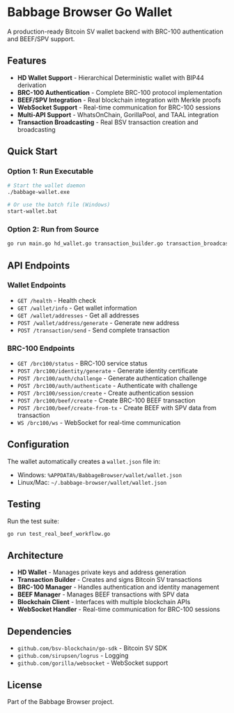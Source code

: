 # Babbage Browser Go Wallet

A production-ready Bitcoin SV wallet backend with BRC-100 authentication and BEEF/SPV support.

## Features

- **HD Wallet Support** - Hierarchical Deterministic wallet with BIP44 derivation
- **BRC-100 Authentication** - Complete BRC-100 protocol implementation
- **BEEF/SPV Integration** - Real blockchain integration with Merkle proofs
- **WebSocket Support** - Real-time communication for BRC-100 sessions
- **Multi-API Support** - WhatsOnChain, GorillaPool, and TAAL integration
- **Transaction Broadcasting** - Real BSV transaction creation and broadcasting

## Quick Start

### Option 1: Run Executable
```bash
# Start the wallet daemon
./babbage-wallet.exe

# Or use the batch file (Windows)
start-wallet.bat
```

### Option 2: Run from Source
```bash
go run main.go hd_wallet.go transaction_builder.go transaction_broadcaster.go utxo_manager.go brc100_api.go
```

## API Endpoints

### Wallet Endpoints
- `GET /health` - Health check
- `GET /wallet/info` - Get wallet information
- `GET /wallet/addresses` - Get all addresses
- `POST /wallet/address/generate` - Generate new address
- `POST /transaction/send` - Send complete transaction

### BRC-100 Endpoints
- `GET /brc100/status` - BRC-100 service status
- `POST /brc100/identity/generate` - Generate identity certificate
- `POST /brc100/auth/challenge` - Generate authentication challenge
- `POST /brc100/auth/authenticate` - Authenticate with challenge
- `POST /brc100/session/create` - Create authentication session
- `POST /brc100/beef/create` - Create BRC-100 BEEF transaction
- `POST /brc100/beef/create-from-tx` - Create BEEF with SPV data from transaction
- `WS /brc100/ws` - WebSocket for real-time communication

## Configuration

The wallet automatically creates a `wallet.json` file in:
- Windows: `%APPDATA%/BabbageBrowser/wallet/wallet.json`
- Linux/Mac: `~/.babbage-browser/wallet/wallet.json`

## Testing

Run the test suite:
```bash
go run test_real_beef_workflow.go
```

## Architecture

- **HD Wallet** - Manages private keys and address generation
- **Transaction Builder** - Creates and signs Bitcoin SV transactions
- **BRC-100 Manager** - Handles authentication and identity management
- **BEEF Manager** - Manages BEEF transactions with SPV data
- **Blockchain Client** - Interfaces with multiple blockchain APIs
- **WebSocket Handler** - Real-time communication for BRC-100 sessions

## Dependencies

- `github.com/bsv-blockchain/go-sdk` - Bitcoin SV SDK
- `github.com/sirupsen/logrus` - Logging
- `github.com/gorilla/websocket` - WebSocket support

## License

Part of the Babbage Browser project.
